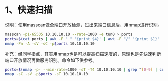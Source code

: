 # 1、快速扫描

说明：使用masscan做全端口开放检测，过出来端口信息后，用nmap进行识别。


```bash
masscan -p1-65535 10.10.10.10 --rate=1000 -e tun0 > ports
ports=$(cat ports | awk -F " " '{print $4}' | awk -F "/" '{print $1}' | sort -n | tr '\n' ',' | sed 's/,$//')
nmap -Pn -A -sV -sC -p$ports 10.10.10.10
```

补充：经同学指点，其实用nmap也是可以提高扫描速度的，原理也是先快速判断端口开放情况再做服务识别。命令如下供参考。


```bash
ports=$(nmap -p- --min-rate=1000 -sT -T4 10.10.10.10 | grep ^[0-9] | cut -d '/' -f 1 | tr '\n' ',' | sed s/,$//)
nmap -sC -sV -p$ports -sT 10.10.10.10
```
